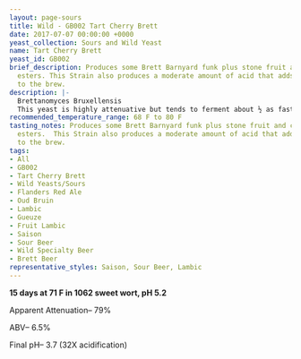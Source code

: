```yaml
---
layout: page-sours
title: Wild - GB002 Tart Cherry Brett
date: 2017-07-07 00:00:00 +0000
yeast_collection: Sours and Wild Yeast
name: Tart Cherry Brett
yeast_id: GB002
brief_description: Produces some Brett Barnyard funk plus stone fruit and cherry-like
  esters. This Strain also produces a moderate amount of acid that adds a tart complexity
  to the brew.
description: |-
  Brettanomyces Bruxellensis
  This yeast is highly attenuative but tends to ferment about ½ as fast as a typical ale strain.  Although it attenuates faster than GB001, it is typically best used in combination with faster fermenting yeast in the primary or added to the secondary to add complexity while aging.
recommended_temperature_range: 68 F to 80 F
tasting_notes: Produces some Brett Barnyard funk plus stone fruit and cherry-like
  esters.  This Strain also produces a moderate amount of acid that adds a tart complexity
  to the brew.
tags:
- All
- GB002
- Tart Cherry Brett
- Wild Yeasts/Sours
- Flanders Red Ale
- Oud Bruin
- Lambic
- Gueuze
- Fruit Lambic
- Saison
- Sour Beer
- Wild Specialty Beer
- Brett Beer
representative_styles: Saison, Sour Beer, Lambic
---
```



**15 days at 71 F in 1062 sweet wort, pH 5.2**

Apparent Attenuation– 79%

ABV– 6.5%

Final pH– 3.7 (32X acidification)